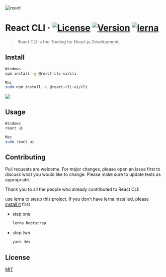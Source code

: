 <img src="https://images.ctfassets.net/x4we65bqi45q/79clZXZmtPwWzTux2YIlgn/a78c0f54e7e6369275eaac7e04933835/1_HSisLuifMO6KbLfPOKtLow.jpeg" title="react" alt="react">



# React CLI &middot; <a href="https://www.npmjs.com/package/@react-cli-ui/cli"><img src="http://img.shields.io/npm/l/@react-cli-ui/cli.svg?sanitize=true" alt="License"></a>  <a href="https://www.npmjs.com/package/@react-cli-ui/cli"><img src="http://img.shields.io/npm/v/@react-cli-ui/cli.svg?sanitize=true" alt="Version"></a> [![lerna](https://img.shields.io/badge/maintained%20with-lerna-cc00ff.svg)](https://lerna.js.org/)

> React CLI is the Tooling for React.js Development.

## Install

```bash
Windows
npm install -g @react-cli-ui/cli

Mac
sudo npm install -g @react-cli-ui/cli
```
![](demo.gif)

## Usage

```bash
Windows
react ui

Mac
sudo react ui
```

## Contributing
Pull requests are welcome. For major changes, please open an issue first to discuss what you would like to change.
Please make sure to update tests as appropriate.

Thank you to all the people who already contributed to React CLI!

use lerna to steup this project, if you don't have lerna installed, please [install it](https://www.lernajs.cn/#getting-started) first
- step one 
    ```bash
    lerna bootstrap
    ```

- step two
    ```bash
    yarn dev
    ```

## License
[MIT](https://choosealicense.com/licenses/mit/)